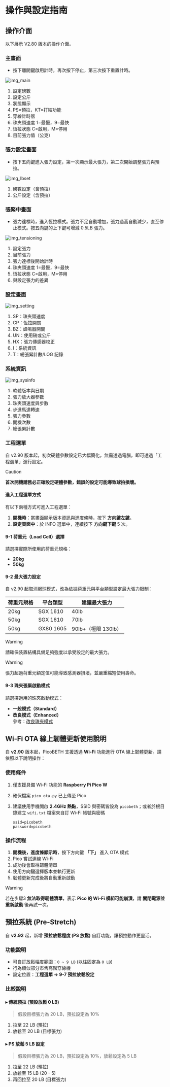 # 操作與設定指南

## 操作介面

以下展示 V2.80 版本的操作介面。

### 主畫面

- 按下離開鍵啟用計時，再次按下停止，第三次按下重置計時。

![img_main](img_main.jpg)

1. 設定磅數  
2. 設定公斤  
3. 狀態顯示  
4. PS=預拉，KT=打結功能  
5. 穿線計時器  
6. 珠夾頭速度 1=最慢，9=最快  
7. 恆拉狀態 C=啟用，M=停用  
8. 目前張力值（公克）  

### 張力設定畫面

- 按下五向鍵進入張力設定，第一次顯示最大張力，第二次開始調整張力與預拉。

![img_lbset](img_lbset.jpg)

1. 磅數設定（含預拉）  
2. 公斤設定（含預拉）  

### 張緊中畫面

- 張力達標時，進入恆拉模式。張力不足自動增加，張力過高自動減少，直至停止模式。按五向鍵的上下鍵可增減 0.5LB 張力。

![img_tensioning](img_tensioning.jpg)

1. 設定張力  
2. 目前張力  
3. 張力達標後開始計時  
4. 珠夾頭速度 1=最慢，9=最快  
5. 恆拉狀態 C=啟用，M=停用 
6. 與設定張力的差異  

### 設定畫面

![img_setting](img_setting.jpg)

1. SP：珠夾頭速度  
2. CP：恆拉開關  
3. BZ：蜂鳴器開關  
4. UN：使用磅或公斤  
5. HX：張力傳感器校正  
6. I：系統資訊  
7. T：總張緊計數/LOG 記錄  

### 系統資訊

![img_sysinfo](img_sysinfo.jpg)

1. 軟體版本與日期  
2. 張力放大器參數  
3. 珠夾頭速度與步數  
4. 步進馬達轉速  
5. 張力參數  
6. 開機次數  
7. 總張緊計數  

### 工程選單

自 v2.90 版本起，初次硬體參數設定已大幅簡化，無需透過電腦，即可透過「工程選單」進行設定。

> [!CAUTION]
> **首次開機請務必正確設定硬體參數，錯誤的設定可能導致球拍損壞。**

#### 進入工程選單方式

有以下兩種方式可進入工程選單：

1. **開機時**：當畫面顯示版本資訊與進度條時，按下 **方向鍵左鍵**。
2. **設定頁面中**：於 INFO 選單中，連續按下 **方向鍵下鍵** 5 次。

#### 9-1 荷重元（Load Cell）選擇

請選擇實際所使用的荷重元規格：

- **20kg**
- **50kg**

#### 9-2 最大張力設定

自 v2.90 起取消網球模式，改為依據荷重元與平台類型設定最大張力限制：

| 荷重元規格 | 平台類型   | 建議最大張力        |
|------------|------------|---------------------|
| 20kg       | SGX 1610   | 40lb                |
| 50kg       | SGX 1610   | 70lb                |
| 50kg       | GX80 1605  | 90lb+（極限 130lb） |

> [!WARNING]
> 請確保裝置結構具備足夠強度以承受設定的最大張力。

> [!WARNING]
> 張力超過荷重元額定值可能導致感測器損壞，並嚴重縮短使用壽命。

#### 9-3 珠夾張緊啟動模式

請選擇適用的珠夾啟動模式：

- **一般模式（Standard）**
- **改良模式（Enhanced）**  
  參考：[改良珠夾模式](https://github.com/206cc/PicoBETH/tree/imp/beadclip-btn%40jpliew)

## Wi-Fi OTA 線上韌體更新使用說明

自 **v2.90** 版本起，PicoBETH 支援透過 **Wi-Fi** 功能進行 OTA 線上韌體更新。請依照以下說明操作：

### 使用條件

1. 僅支援具備 Wi-Fi 功能的 **Raspberry Pi Pico W**
2. 確保檔案 `pico_ota.py` 已上傳至 Pico
3. 建議使用手機開啟 **2.4GHz 熱點**，SSID 與密碼皆設為 `picobeth`；或者於根目錄建立 `wifi.txt` 檔案來自訂 Wi-Fi 帳號與密碼
   
   ```
   ssid=picobeth
   password=picobeth
   ```

### 操作流程

1. **開機後，進度條顯示時**，按下方向鍵 **「下」** 進入 OTA 模式  
2. Pico 嘗試連線 Wi-Fi  
3. 成功後會取得韌體清單  
4. 使用方向鍵選擇版本並執行更新  
5. 韌體更新完成後將自動重新啟動  

> [!WARNING]
> 若在步驟3 **無法取得韌體清單**，表示 **Pico 的 Wi-Fi 模組可能崩潰**，請 **關閉電源並重新啟動** 後再試一次。

## 預拉系統 (Pre-Stretch)

自 **v2.92** 起，新增 **預拉放鬆程度 (PS 放鬆)** 自訂功能，讓預拉動作更靈活。

### 功能說明

- 可自訂放鬆幅度範圍：`0 ~ 9 LB` (以往固定為 `0 LB`)
- 行為類似部分市售高階穿線機
- 設定位置：**工程選單 → 9-7 預拉放鬆設定**

### 比較說明

#### ▸ 傳統預拉 (預設放鬆 0 LB)
> 假設目標張力為 20 LB，預拉設定為 10%

1. 拉至 22 LB (預拉)
2. 放鬆至 20 LB (目標張力)

#### ▸ PS 放鬆 5 LB 設定
> 假設目標張力為 20 LB，預拉設定為 10%，放鬆設定為 5 LB

1. 拉至 22 LB (預拉)
2. 放鬆至 15 LB (20 - 5)
3. 再回拉至 20 LB (目標張力)

